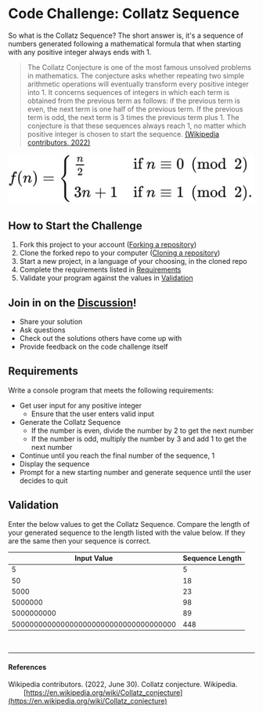 # Code Challenge: Collatz Sequence

So what is the Collatz Sequence?  The short answer is, it's a sequence of numbers generated following a mathematical formula that when starting with any positive integer always ends with 1.  

> The Collatz Conjecture is one of the most famous unsolved problems in mathematics. The conjecture asks whether repeating two simple arithmetic operations will eventually transform every positive integer into 1. It concerns sequences of integers in which each term is obtained from the previous term as follows: if the previous term is even, the next term is one half of the previous term. If the previous term is odd, the next term is 3 times the previous term plus 1. The conjecture is that these sequences always reach 1, no matter which positive integer is chosen to start the sequence. [(Wikipedia contributors, 2022)](#references)

![Collatz Function](./collatz-function.jpg)

## How to Start the Challenge

1. Fork this project to your account ([Forking a repository](https://docs.github.com/en/get-started/quickstart/fork-a-repo#forking-a-repository))
1. Clone the forked repo to your computer ([Cloning a repository](https://docs.github.com/en/repositories/creating-and-managing-repositories/cloning-a-repository#cloning-a-repository))
1. Start a new project, in a language of your choosing, in the cloned repo
1. Complete the requirements listed in [Requirements](#requirements)
1. Validate your program against the values in [Validation](#validation)

## Join in on the [Discussion](https://github.com/The-Dev-Pit/Code-Challenge-Collatz-Sequence/discussions)!
- Share your solution
- Ask questions
- Check out the solutions others have come up with
- Provide feedback on the code challenge itself

## Requirements

Write a console program that meets the following requirements:

- Get user input for any positive integer
  - Ensure that the user enters valid input
- Generate the Collatz Sequence
  - If the number is even, divide the number by 2 to get the next number
  - If the number is odd, multiply the number by 3 and add 1 to get the next number
- Continue until you reach the final number of the sequence, 1
- Display the sequence
- Prompt for a new starting number and generate sequence until the user decides to quit

## Validation

Enter the below values to get the Collatz Sequence.  Compare the length of your generated sequence to the length listed with the value below.  If they are the same then your sequence is correct.

| Input Value | Sequence Length |
| --- | --- |
| 5 | 5 |
| 50 | 18 |
| 5000 | 23 |
| 5000000 | 98 |
| 5000000000 | 89 |
| 5000000000000000000000000000000000000 | 448 |

<br/>

***

#### References

Wikipedia contributors. (2022, June 30). Collatz conjecture. Wikipedia.<br/>
&nbsp;&nbsp;&nbsp;&nbsp;&nbsp;&nbsp;&nbsp;&nbsp;[https://en.wikipedia.org/wiki/Collatz_conjecture](https://en.wikipedia.org/wiki/Collatz_conjecture)
